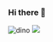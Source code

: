 ### Hi there 👋

![dino](https://user-images.githubusercontent.com/55654104/125329074-5a2bca80-e345-11eb-9aa1-d3a7ffc69a6d.gif)
![](http://estruyf-github.azurewebsites.net/api/VisitorHit?user=RubenFricke&repo=RubenFricke)  
<!--
<p>
<img src="https://github-readme-stats.vercel.app/api?username=RubenFricke&show_icons=true&include_all_commits=true&count_private=true&theme=dark">  
  
![Github Contributions](https://github-readme-streak-stats.herokuapp.com/?user=RubenFricke&hide_border=true&theme=dark)  
</p>

**RubenFricke/RubenFricke** is a ✨ _special_ ✨ repository because its `README.md` (this file) appears on your GitHub profile.

Here are some ideas to get you started:

- 🔭 I’m currently working on ...
- 🌱 I’m currently learning ...
- 👯 I’m looking to collaborate on ...
- 🤔 I’m looking for help with ...
- 💬 Ask me about ...
- 📫 How to reach me: ...
- 😄 Pronouns: ...
- ⚡ Fun fact: ...
-->
